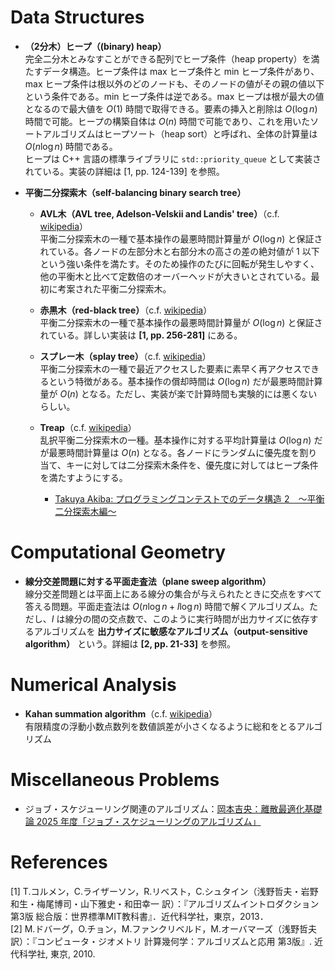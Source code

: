 # Data Structures
- **（2分木）ヒープ（(binary) heap）**  
    完全二分木とみなすことができる配列でヒープ条件（heap property）を満たすデータ構造。ヒープ条件は max ヒープ条件と min ヒープ条件があり、max ヒープ条件は根以外のどのノードも、そのノードの値がその親の値以下という条件である。min ヒープ条件は逆である。max ヒープは根が最大の値となるので最大値を $O(1)$ 時間で取得できる。要素の挿入と削除は $O(\log n)$ 時間で可能。ヒープの構築自体は $O(n)$ 時間で可能であり、これを用いたソートアルゴリズムはヒープソート（heap sort）と呼ばれ、全体の計算量は $O(n \log n)$ 時間である。  
    ヒープは C++ 言語の標準ライブラリに `std::priority_queue` として実装されている。実装の詳細は [1, pp. 124-139] を参照。

- **平衡二分探索木（self-balancing binary search tree）**
    - **AVL木（AVL tree, Adelson-Velskii and Landis' tree）**（c.f. [wikipedia](https://en.wikipedia.org/wiki/AVL_tree)）  
        平衡二分探索木の一種で基本操作の最悪時間計算量が $O(\log n)$ と保証されている。各ノードの左部分木と右部分木の高さの差の絶対値が 1 以下という強い条件を満たす。そのため操作のたびに回転が発生しやすく、他の平衡木と比べて定数倍のオーバーヘッドが大きいとされている。最初に考案された平衡二分探索木。
    
    - **赤黒木（red-black tree）**（c.f. [wikipedia](https://en.wikipedia.org/wiki/Red%E2%80%93black_tree)）  
        平衡二分探索木の一種で基本操作の最悪時間計算量が $O(\log n)$ と保証されている。詳しい実装は **[1, pp. 256-281]** にある。
    
    - **スプレー木（splay tree）**（c.f. [wikipedia](https://en.wikipedia.org/wiki/Splay_tree)）  
        平衡二分探索木の一種で最近アクセスした要素に素早く再アクセスできるという特徴がある。基本操作の償却時間は $O(\log n)$ だが最悪時間計算量が $O(n)$ となる。ただし、実装が楽で計算時間も実験的には悪くないらしい。
    
    - **Treap**（c.f. [wikipedia](https://en.wikipedia.org/wiki/Treap)）  
        乱択平衡二分探索木の一種。基本操作に対する平均計算量は $O(\log n)$ だが最悪時間計算量は $O(n)$ となる。各ノードにランダムに優先度を割り当て、キーに対しては二分探索木条件を、優先度に対してはヒープ条件を満たすようにする。
        - [Takuya Akiba: プログラミングコンテストでのデータ構造 2　～平衡二分探索木編～](https://www.slideshare.net/slideshow/2-12188757/12188757)


# Computational Geometry
- **線分交差問題に対する平面走査法（plane sweep algorithm）**  
    線分交差問題とは平面上にある線分の集合が与えられたときに交点をすべて答える問題。平面走査法は $O(n \log n + I \log n)$ 時間で解くアルゴリズム。ただし、$I$ は線分の間の交点数で、このように実行時間が出力サイズに依存するアルゴリズムを **出力サイズに敏感なアルゴリズム（output-sensitive algorithm）** という。詳細は **[2, pp. 21-33]** を参照。


# Numerical Analysis
- **Kahan summation algorithm**（c.f. [wikipedia](https://en.wikipedia.org/wiki/Kahan_summation_algorithm)）  
    有限精度の浮動小数点数列を数値誤差が小さくなるように総和をとるアルゴリズム


# Miscellaneous Problems
- ジョブ・スケジューリング関連のアルゴリズム：[岡本吉央：離散最適化基礎論 2025 年度「ジョブ・スケジューリングのアルゴリズム」](http://dopal.cs.uec.ac.jp/okamotoy/lect/2024/sched/)


# References
[1] T.コルメン，C.ライザーソン，R.リベスト，C.シュタイン（浅野哲夫・岩野和生・梅尾博司・山下雅史・和田幸一 訳）：『アルゴリズムイントロダクション 第3版 総合版：世界標準MIT教科書』．近代科学社，東京，2013．  
[2] M.ドバーグ，O.チョン，M.ファンクリベルド，M.オーバマーズ（浅野哲夫 訳）：『コンピュータ・ジオメトリ 計算幾何学：アルゴリズムと応用 第3版』. 近代科学社, 東京, 2010.